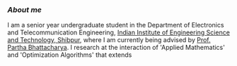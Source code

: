 ### ***About me***

I am a senior year undergraduate student in the Department of Electronics and Telecommunication Engineering, [Indian Institute of Engineering Science and Technology, Shibpur](https://www.iiests.ac.in/), where I am currently being advised by [Prof. Partha Bhattacharya](https://www.iiests.ac.in/IIEST/Faculty/telecom-pb). I research at the interaction of 'Applied Mathematics' and 'Optimization Algorithms' that extends 
